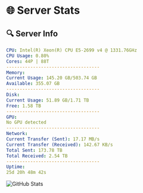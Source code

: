 # 🌐 Server Stats
## 🔍 Server Info
```yaml
CPU: Intel(R) Xeon(R) CPU E5-2699 v4 @ 1331.76GHz
CPU Usage: 0.80%
Cores: 44P | 88T
-----------------------------------
Memory:
Current Usage: 145.20 GB/503.74 GB
Available: 355.07 GB
-----------------------------------
Disk:
Current Usage: 51.89 GB/1.71 TB
Free: 1.58 TB
-----------------------------------
GPU:
No GPU detected
-----------------------------------
Network:
Current Transfer (Sent): 17.17 MB/s
Current Transfer (Received): 142.67 KB/s
Total Sent: 173.78 TB
Total Received: 2.54 TB
-----------------------------------
Uptime:
25d 20h 48m 42s
```
![GitHub Stats](https://img.shields.io/badge/Updated-2025-03-05_19:32:00-blue)